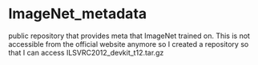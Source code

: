 # ImageNet_metadata
public repository that provides meta that ImageNet trained on. This is not accessible from the official website anymore so I created a repository so that I can access ILSVRC2012_devkit_t12.tar.gz
